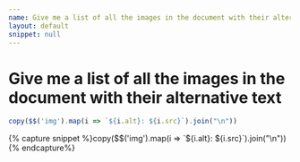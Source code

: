```yaml
---
name: Give me a list of all the images in the document with their alternative text
layout: default
snippet: null
---
```


# Give me a list of all the images in the document with their alternative text

```javascript
copy($$('img').map(i => `${i.alt}: ${i.src}`).join("\n"))
```
{% capture snippet %}copy($$('img').map(i => `${i.alt}: ${i.src}`).join("\n")){% endcapture%}

